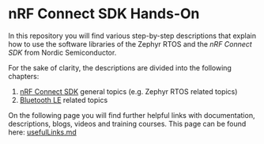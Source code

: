 # nRF Connect SDK Hands-On

In this repository you will find various step-by-step descriptions that explain how to use the software libraries of the Zephyr RTOS and the _nRF Connect SDK_ from Nordic Semiconductor.

For the sake of clarity, the descriptions are divided into the following chapters:
1) [nRF Connect SDK](doc/NCS/README.md) general topics (e.g. Zephyr RTOS related topics)
2) [Bluetooth LE](doc/BLE/README.md) related topics


On the following page you will find further helpful links with documentation, descriptions, blogs, videos and training courses. This page can be found here: [usefulLinks.md](usefulLinks.md)
